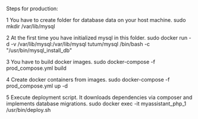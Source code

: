 Steps for production:

1 You have to create folder for database data on your host machine.
    sudo mkdir /var/lib/mysql
     
2 At the first time you have initialized mysql in this folder.
    sudo docker run -d -v /var/lib/mysql:/var/lib/mysql tutum/mysql /bin/bash -c "/usr/bin/mysql_install_db"
    
3 You have to build docker images.
    sudo docker-compose -f prod_compose.yml build
    
4 Create docker containers from images.
    sudo docker-compose -f prod_compose.yml up -d
    
5 Execute deployment script. It downloads dependencies via composer and implements database migrations. 
    sudo docker exec -it myassistant_php_1 /usr/bin/deploy.sh